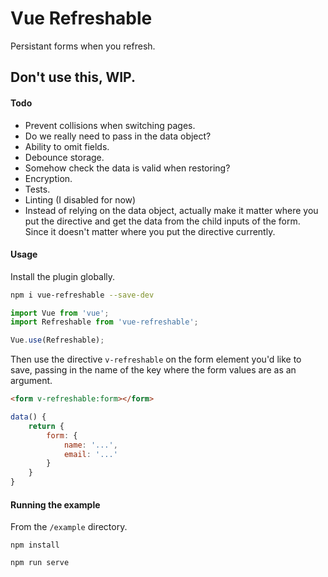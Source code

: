 # Vue Refreshable
Persistant forms when you refresh.

## Don't use this, WIP.

#### Todo
- Prevent collisions when switching pages.
- Do we really need to pass in the data object?
- Ability to omit fields.
- Debounce storage.
- Somehow check the data is valid when restoring?
- Encryption.
- Tests.
- Linting (I disabled for now)
- Instead of relying on the data object, actually make it matter where you put the directive and get the data from the child inputs of the form. Since it doesn't matter where you put the directive currently.

#### Usage
Install the plugin globally.

```sh
npm i vue-refreshable --save-dev
```

```js
import Vue from 'vue';
import Refreshable from 'vue-refreshable';

Vue.use(Refreshable);
```

Then use the directive `v-refreshable` on the form element you'd like to save, passing in the name of the key where the form values are as an argument.

```html
<form v-refreshable:form></form>
```

```js
data() {
    return {
        form: {
            name: '...',
            email: '...'
        }
    }
}

```

#### Running the example
From the `/example` directory.
```
npm install
```

```
npm run serve
```